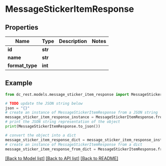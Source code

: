 # MessageStickerItemResponse


## Properties

Name | Type | Description | Notes
------------ | ------------- | ------------- | -------------
**id** | **str** |  | 
**name** | **str** |  | 
**format_type** | **int** |  | 

## Example

```python
from dc_rest.models.message_sticker_item_response import MessageStickerItemResponse

# TODO update the JSON string below
json = "{}"
# create an instance of MessageStickerItemResponse from a JSON string
message_sticker_item_response_instance = MessageStickerItemResponse.from_json(json)
# print the JSON string representation of the object
print(MessageStickerItemResponse.to_json())

# convert the object into a dict
message_sticker_item_response_dict = message_sticker_item_response_instance.to_dict()
# create an instance of MessageStickerItemResponse from a dict
message_sticker_item_response_from_dict = MessageStickerItemResponse.from_dict(message_sticker_item_response_dict)
```
[[Back to Model list]](../README.md#documentation-for-models) [[Back to API list]](../README.md#documentation-for-api-endpoints) [[Back to README]](../README.md)


